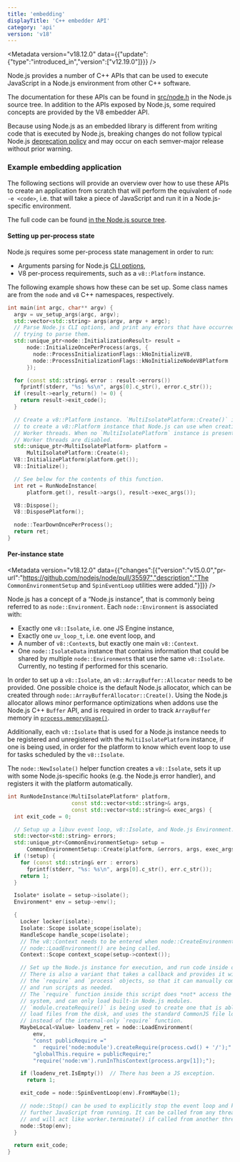 ```yaml
---
title: 'embedding'
displayTitle: 'C++ embedder API'
category: 'api'
version: 'v18'
---
```


<Metadata version="v18.12.0" data={{"update":{"type":"introduced_in","version":["v12.19.0"]}}} />

Node.js provides a number of C++ APIs that can be used to execute JavaScript
in a Node.js environment from other C++ software.

The documentation for these APIs can be found in [src/node.h][] in the Node.js
source tree. In addition to the APIs exposed by Node.js, some required concepts
are provided by the V8 embedder API.

Because using Node.js as an embedded library is different from writing code
that is executed by Node.js, breaking changes do not follow typical Node.js
[deprecation policy][] and may occur on each semver-major release without prior
warning.

### Example embedding application

The following sections will provide an overview over how to use these APIs
to create an application from scratch that will perform the equivalent of
`node -e <code>`, i.e. that will take a piece of JavaScript and run it in
a Node.js-specific environment.

The full code can be found [in the Node.js source tree][embedtest.cc].

#### Setting up per-process state

Node.js requires some per-process state management in order to run:

* Arguments parsing for Node.js [CLI options][],
* V8 per-process requirements, such as a `v8::Platform` instance.

The following example shows how these can be set up. Some class names are from
the `node` and `v8` C++ namespaces, respectively.

```cpp
int main(int argc, char** argv) {
  argv = uv_setup_args(argc, argv);
  std::vector<std::string> args(argv, argv + argc);
  // Parse Node.js CLI options, and print any errors that have occurred while
  // trying to parse them.
  std::unique_ptr<node::InitializationResult> result =
      node::InitializeOncePerProcess(args, {
        node::ProcessInitializationFlags::kNoInitializeV8,
        node::ProcessInitializationFlags::kNoInitializeNodeV8Platform
      });

  for (const std::string& error : result->errors())
    fprintf(stderr, "%s: %s\n", args[0].c_str(), error.c_str());
  if (result->early_return() != 0) {
    return result->exit_code();
  }

  // Create a v8::Platform instance. `MultiIsolatePlatform::Create()` is a way
  // to create a v8::Platform instance that Node.js can use when creating
  // Worker threads. When no `MultiIsolatePlatform` instance is present,
  // Worker threads are disabled.
  std::unique_ptr<MultiIsolatePlatform> platform =
      MultiIsolatePlatform::Create(4);
  V8::InitializePlatform(platform.get());
  V8::Initialize();

  // See below for the contents of this function.
  int ret = RunNodeInstance(
      platform.get(), result->args(), result->exec_args());

  V8::Dispose();
  V8::DisposePlatform();

  node::TearDownOncePerProcess();
  return ret;
}
```

#### Per-instance state

<Metadata version="v18.12.0" data={{"changes":[{"version":"v15.0.0","pr-url":"https://github.com/nodejs/node/pull/35597","description":"The `CommonEnvironmentSetup` and `SpinEventLoop` utilities were added."}]}} />

Node.js has a concept of a “Node.js instance”, that is commonly being referred
to as `node::Environment`. Each `node::Environment` is associated with:

* Exactly one `v8::Isolate`, i.e. one JS Engine instance,
* Exactly one `uv_loop_t`, i.e. one event loop, and
* A number of `v8::Context`s, but exactly one main `v8::Context`.
* One `node::IsolateData` instance that contains information that could be
  shared by multiple `node::Environment`s that use the same `v8::Isolate`.
  Currently, no testing if performed for this scenario.

In order to set up a `v8::Isolate`, an `v8::ArrayBuffer::Allocator` needs
to be provided. One possible choice is the default Node.js allocator, which
can be created through `node::ArrayBufferAllocator::Create()`. Using the Node.js
allocator allows minor performance optimizations when addons use the Node.js
C++ `Buffer` API, and is required in order to track `ArrayBuffer` memory in
[`process.memoryUsage()`][].

Additionally, each `v8::Isolate` that is used for a Node.js instance needs to
be registered and unregistered with the `MultiIsolatePlatform` instance, if one
is being used, in order for the platform to know which event loop to use
for tasks scheduled by the `v8::Isolate`.

The `node::NewIsolate()` helper function creates a `v8::Isolate`,
sets it up with some Node.js-specific hooks (e.g. the Node.js error handler),
and registers it with the platform automatically.

```cpp
int RunNodeInstance(MultiIsolatePlatform* platform,
                    const std::vector<std::string>& args,
                    const std::vector<std::string>& exec_args) {
  int exit_code = 0;

  // Setup up a libuv event loop, v8::Isolate, and Node.js Environment.
  std::vector<std::string> errors;
  std::unique_ptr<CommonEnvironmentSetup> setup =
      CommonEnvironmentSetup::Create(platform, &errors, args, exec_args);
  if (!setup) {
    for (const std::string& err : errors)
      fprintf(stderr, "%s: %s\n", args[0].c_str(), err.c_str());
    return 1;
  }

  Isolate* isolate = setup->isolate();
  Environment* env = setup->env();

  {
    Locker locker(isolate);
    Isolate::Scope isolate_scope(isolate);
    HandleScope handle_scope(isolate);
    // The v8::Context needs to be entered when node::CreateEnvironment() and
    // node::LoadEnvironment() are being called.
    Context::Scope context_scope(setup->context());

    // Set up the Node.js instance for execution, and run code inside of it.
    // There is also a variant that takes a callback and provides it with
    // the `require` and `process` objects, so that it can manually compile
    // and run scripts as needed.
    // The `require` function inside this script does *not* access the file
    // system, and can only load built-in Node.js modules.
    // `module.createRequire()` is being used to create one that is able to
    // load files from the disk, and uses the standard CommonJS file loader
    // instead of the internal-only `require` function.
    MaybeLocal<Value> loadenv_ret = node::LoadEnvironment(
        env,
        "const publicRequire ="
        "  require('node:module').createRequire(process.cwd() + '/');"
        "globalThis.require = publicRequire;"
        "require('node:vm').runInThisContext(process.argv[1]);");

    if (loadenv_ret.IsEmpty())  // There has been a JS exception.
      return 1;

    exit_code = node::SpinEventLoop(env).FromMaybe(1);

    // node::Stop() can be used to explicitly stop the event loop and keep
    // further JavaScript from running. It can be called from any thread,
    // and will act like worker.terminate() if called from another thread.
    node::Stop(env);
  }

  return exit_code;
}
```

[CLI options]: /api/v18/cli
[`process.memoryUsage()`]: /api/v18/process#processmemoryusage
[deprecation policy]: /api/v18/deprecations
[embedtest.cc]: https://github.com/nodejs/node/blob/HEAD/test/embedding/embedtest.cc
[src/node.h]: https://github.com/nodejs/node/blob/HEAD/src/node.h
